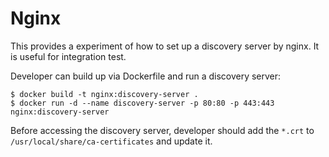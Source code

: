 # Nginx

This provides a experiment of how to set up a discovery server by nginx. It is useful for integration test.

Developer can build up via Dockerfile and run a discovery server:

```
$ docker build -t nginx:discovery-server .
$ docker run -d --name discovery-server -p 80:80 -p 443:443 nginx:discovery-server
```

Before accessing the discovery server, developer should add the `*.crt` to `/usr/local/share/ca-certificates` and update it.
